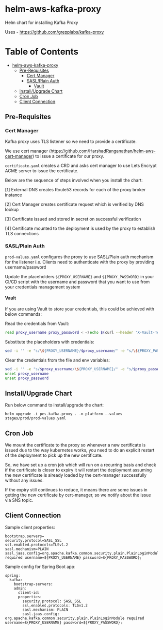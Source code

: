 # helm-aws-kafka-proxy
Helm chart for installing Kafka Proxy

Uses - https://github.com/grepplabs/kafka-proxy

Table of Contents
=================

* [helm-aws-kafka-proxy](#helm-aws-kafka-proxy)
   * [Pre-Requisites](#pre-requisites)
      * [Cert Manager](#cert-manager)
      * [SASL/Plain Auth](#saslplain-auth)
         * [Vault](#vault)
   * [Install/Upgrade Chart](#installupgrade-chart)
   * [Cron Job](#cron-job)
   * [Client Connection](#client-connection)

## Pre-Requisites

### Cert Manager

Kafka proxy uses TLS listener so we need to provide a certificate.

We use cert manager (https://github.com/HarshadRanganathan/helm-aws-cert-manager) to issue a certificate for our proxy.

`certificate.yaml` creates a CRD and asks cert manager to use Lets Encrypt ACME server to issue the certificate.

Below are the sequence of steps involved when you install the chart:

[1] External DNS creates Route53 records for each of the proxy broker instance

[2] Cert Manager creates certificate request which is verified by DNS lookup

[3] Certificate issued and stored in secret on successful verification

[4] Certificate mounted to the deployment is used by the proxy to establish TLS connections

### SASL/Plain Auth

`prod-values.yaml` configures the proxy to use SASL/Plain auth mechanism for the listener i.e. Clients need to authenticate with the proxy by providing username/password

Update the placeholders `${PROXY_USERNAME}` and `${PROXY_PASSWORD}` in your CI/CD script with the username and password that you want to use from your credentials management system

#### Vault

If you are using Vault to store your credentials, this could be achieved with below commands:

Read the credentials from Vault:

```bash
read proxy_username proxy_password < <(echo $(curl --header "X-Vault-Token:<token>" --header "X-Vault-Namespace:<namespace>" https://<vault_url>/<path> | jq -r '.data.data.username,.data.data.password' ))
```

Substitute the placeholders with credentials:

```bash
sed -i '' -e "s/\${PROXY_USERNAME}/$proxy_username/" -e "s/\${PROXY_PASSWORD}/$proxy_password/" stages/prod/prod-values.yaml
```

Clear the credentials from the file and env variables:

```bash
sed -i '' -e "s/$proxy_username/\${PROXY_USERNAME}/" -e "s/$proxy_password/\${PROXY_PASSWORD}/" stages/prod/prod-values.yaml
unset proxy_username
unset proxy_password
```

## Install/Upgrade Chart

Run below command to install/upgrade the chart:

```
helm upgrade -i pes-kafka-proxy . -n platform --values stages/prod/prod-values.yaml
```

## Cron Job

We mount the certificate to the proxy so whenever a new certificate is issued due to the way kubernetes works, you need to do an explicit restart of the deployment to pick up the new certificate.

So, we have set up a cron job which will run on a recurring basis and check if the certificate is closer to expiry it will restart the deployment assuming the new certificate is already loaded by the cert-manager successfully without any issues.

If the expiry still continues to reduce, it means there are some issues in getting the new certificate by cert-manager, so we notify about the issue via SNS topic. 

## Client Connection

Sample client properties:

```
bootstrap.servers=
security.protocol=SASL_SSL
ssl.enabled.protocols=TLSv1.2
sasl.mechanism=PLAIN
sasl.jaas.config=org.apache.kafka.common.security.plain.PlainLoginModule required username=${PROXY_USERNAME} password=${PROXY_PASSWORD};
```

Sample config for Spring Boot app:

```
spring:
  kafka:
    bootstrap-servers:
    admin:
      client-id:
      properties:
        security.protocol: SASL_SSL
        ssl.enabled.protocols: TLSv1.2
        sasl.mechanism: PLAIN
        sasl.jaas.config: org.apache.kafka.common.security.plain.PlainLoginModule required username=${PROXY_USERNAME} password=${PROXY_PASSWORD};
```
